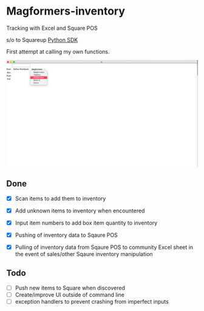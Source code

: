 # Magformers-inventory
Tracking with Excel and Square POS

s/o to Squareup [Python SDK](https://github.com/square/square-python-sdk/)

First attempt at calling my own functions.

<img src='https://github.com/ralphjus/Magformers_Inventory/blob/main/basic_gui.png'>

## Done

- [x] Scan items to add them to inventory

- [x] Add unknown items to inventory when encountered

- [x] Input item numbers to add box item quantity to inventory

- [x] Pushing of inventory data to Sqaure POS

- [x] Pulling of inventory data from Sqaure POS to community Excel sheet in the event of sales/other Sqaure inventory manipulation

## Todo

- [ ] Push new items to Square when discovered
- [ ] Create/improve UI outside of command line
- [ ] exception handlers to prevent crashing from imperfect inputs
